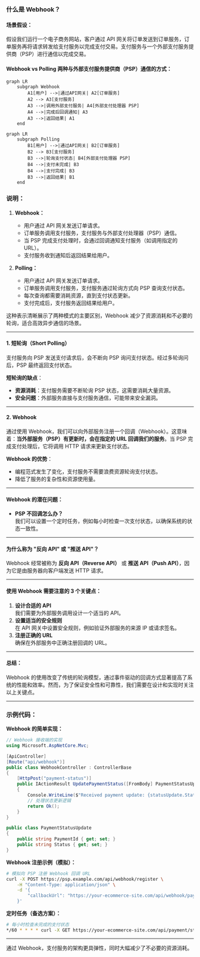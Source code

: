 ### 什么是 Webhook？

#### 场景假设：
假设我们运行一个电子商务网站，客户通过 API 网关将订单发送到订单服务，订单服务再将请求转发给支付服务以完成支付交易。支付服务与一个外部支付服务提供商（PSP）进行通信以完成交易。

#### Webhook vs Polling 两种与外部支付服务提供商（PSP）通信的方式：

```mermaid
graph LR
    subgraph Webhook
        A1[用户] -->|通过API网关| A2[订单服务]
        A2 --> A3[支付服务]
        A3 -->|调用外部支付服务| A4[外部支付处理器 PSP]
        A4 -->|完成后回调通知| A3
        A3 -->|返回结果| A1
    end
```

```mermaid
graph LR
    subgraph Polling
        B1[用户] -->|通过API网关| B2[订单服务]
        B2 --> B3[支付服务]
        B3 -->|轮询支付状态| B4[外部支付处理器 PSP]
        B4 -->|支付未完成| B3
        B4 -->|支付完成| B3
        B3 -->|返回结果| B1
    end
```

### 说明：
1. **Webhook：**
   - 用户通过 API 网关发送订单请求。
   - 订单服务调用支付服务，支付服务与外部支付处理器（PSP）通信。
   - 当 PSP 完成支付处理时，会通过回调通知支付服务（如调用指定的 URL）。
   - 支付服务收到通知后返回结果给用户。

2. **Polling：**
   - 用户通过 API 网关发送订单请求。
   - 订单服务调用支付服务，支付服务通过轮询方式向 PSP 查询支付状态。
   - 每次查询都需要消耗资源，直到支付状态更新。
   - 支付完成后，支付服务返回结果给用户。

这种表示清晰展示了两种模式的主要区别，Webhook 减少了资源消耗和不必要的轮询，适合高效异步通信的场景。

---

#### 1. **短轮询（Short Polling）**

支付服务向 PSP 发送支付请求后，会不断向 PSP 询问支付状态。经过多轮询问后，PSP 最终返回支付状态。

**短轮询的缺点**：
- **资源消耗**：支付服务需要不断轮询 PSP 状态，这需要消耗大量资源。
- **安全问题**：外部服务直接与支付服务通信，可能带来安全漏洞。

---

#### 2. **Webhook**

通过使用 Webhook，我们可以向外部服务注册一个回调（Webhook）。这意味着：**当外部服务（PSP）有更新时，会在指定的 URL 回调我们的服务**。当 PSP 完成支付处理后，它将调用 HTTP 请求来更新支付状态。

**Webhook 的优势**：
- 编程范式发生了变化，支付服务不需要浪费资源轮询支付状态。
- 降低了服务的复杂性和资源使用量。

---

#### Webhook 的潜在问题：
- **PSP 不回调怎么办？**  
我们可以设置一个定时任务，例如每小时检查一次支付状态，以确保系统的状态一致性。

---

#### 为什么称为 "反向 API" 或 "推送 API"？
Webhook 经常被称为 **反向 API（Reverse API）** 或 **推送 API（Push API）**，因为它是由服务器向客户端发送 HTTP 请求。

---

#### 使用 Webhook 需要注意的 3 个关键点：
1. **设计合适的 API**  
   我们需要为外部服务调用设计一个适当的 API。
2. **设置适当的安全规则**  
   在 API 网关中设置安全规则，例如验证外部服务的来源 IP 或请求签名。
3. **注册正确的 URL**  
   确保在外部服务中正确注册回调的 URL。

---

#### 总结：
Webhook 的使用改变了传统的轮询模型，通过事件驱动的回调方式显著提高了系统的性能和效率。然而，为了保证安全性和可靠性，我们需要在设计和实现时关注以上关键点。

--- 

### 示例代码：
**Webhook 的简单实现：**

```csharp
// Webhook 接收端的实现
using Microsoft.AspNetCore.Mvc;

[ApiController]
[Route("api/webhook")]
public class WebhookController : ControllerBase
{
    [HttpPost("payment-status")]
    public IActionResult UpdatePaymentStatus([FromBody] PaymentStatusUpdate statusUpdate)
    {
        Console.WriteLine($"Received payment update: {statusUpdate.Status}");
        // 处理状态更新逻辑
        return Ok();
    }
}

public class PaymentStatusUpdate
{
    public string PaymentId { get; set; }
    public string Status { get; set; }
}
```

**Webhook 注册示例（模拟）：**
```bash
# 模拟向 PSP 注册 Webhook 回调 URL
curl -X POST https://psp.example.com/api/webhook/register \
    -H "Content-Type: application/json" \
    -d '{
        "callbackUrl": "https://your-ecommerce-site.com/api/webhook/payment-status"
    }'
```

**定时任务（备选方案）：**
```bash
# 每小时检查未完成的支付状态
*/60 * * * * curl -X GET https://your-ecommerce-site.com/api/payment/status-check
```

---

通过 Webhook，支付服务的架构更具弹性，同时大幅减少了不必要的资源消耗。
